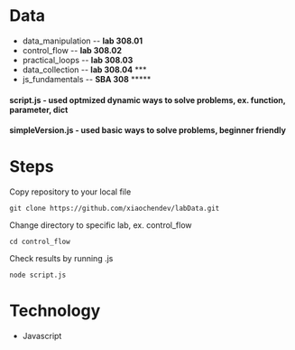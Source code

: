 # Data
- data_manipulation -- __lab 308.01__
- control_flow -- __lab 308.02__
- practical_loops -- __lab 308.03__
- data_collection -- __lab 308.04__ ***
- js_fundamentals -- __SBA 308__ *****

#### script.js - used optmized dynamic ways to solve problems, ex. function, parameter, dict
#### simpleVersion.js - used basic ways to solve problems, beginner friendly

# Steps
Copy repository to your local file

```
git clone https://github.com/xiaochendev/labData.git
```

Change directory to specific lab, ex. control_flow
```
cd control_flow
```

Check results by running .js 
```
node script.js
```

# Technology
- Javascript
